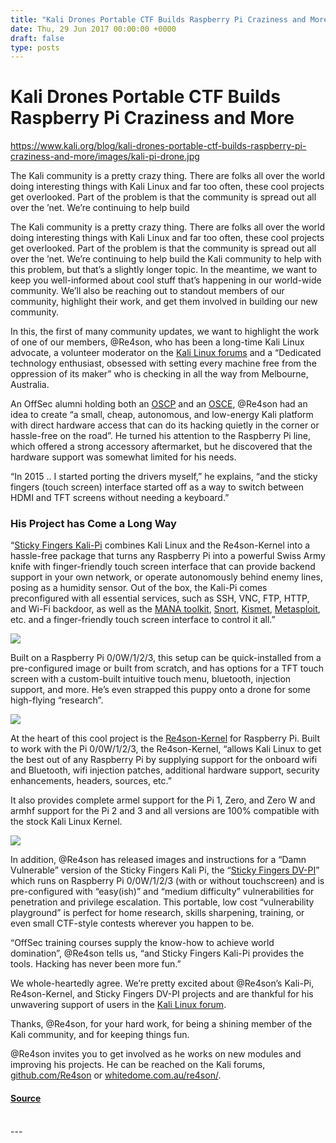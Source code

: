 ```yaml
---
title: "Kali Drones Portable CTF Builds Raspberry Pi Craziness and More"
date: Thu, 29 Jun 2017 00:00:00 +0000
draft: false
type: posts
---
```

# Kali Drones Portable CTF Builds Raspberry Pi Craziness and More

https://www.kali.org/blog/kali-drones-portable-ctf-builds-raspberry-pi-craziness-and-more/images/kali-pi-drone.jpg



The Kali community is a pretty crazy thing. There are folks all over the world doing interesting things with Kali Linux and far too often, these cool projects get overlooked. Part of the problem is that the community is spread out all over the &rsquo;net. We&rsquo;re continuing to help build

The Kali community is a pretty crazy thing. There are folks all over the world doing interesting things with Kali Linux and far too often, these cool projects get overlooked. Part of the problem is that the community is spread out all over the ’net. We’re continuing to help build the Kali community to help with this problem, but that’s a slightly longer topic. In the meantime, we want to keep you well-informed about cool stuff that’s happening in our world-wide community. We’ll also be reaching out to standout members of our community, highlight their work, and get them involved in building our new community.

In this, the first of many community updates, we want to highlight the work of one of our members, @Re4son, who has been a long-time Kali Linux advocate, a volunteer moderator on the [Kali Linux forums](https://forums.kali.org/) and a “Dedicated technology enthusiast, obsessed with setting every machine free from the oppression of its maker” who is checking in all the way from Melbourne, Australia.

An OffSec alumni holding both an [OSCP](https://www.offsec.com/pwk-oscp/) and an [OSCE](https://www.offsec.com/ctp-osce/), @Re4son had an idea to create “a small, cheap, autonomous, and low-energy Kali platform with direct hardware access that can do its hacking quietly in the corner or hassle-free on the road”. He turned his attention to the Raspberry Pi line, which offered a strong accessory aftermarket, but he discovered that the hardware support was somewhat limited for his needs.

“In 2015 .. I started porting the drivers myself,” he explains, “and the sticky fingers (touch screen) interface started off as a way to switch between HDMI and TFT screens without needing a keyboard.”

### His Project has Come a Long Way

“[Sticky Fingers Kali-Pi](https://whitedome.com.au/re4son/kali-pi/) combines Kali Linux and the Re4son-Kernel into a hassle-free package that turns any Raspberry Pi into a powerful Swiss Army knife with finger-friendly touch screen interface that can provide backend support in your own network, or operate autonomously behind enemy lines, posing as a humidity sensor. Out of the box, the Kali-Pi comes preconfigured with all essential services, such as SSH, VNC, FTP, HTTP, and Wi-Fi backdoor, as well as the [MANA toolkit](https://github.com/sensepost/mana), [Snort](https://www.snort.org/), [Kismet](https://www.kismetwireless.net/), [Metasploit](https://metasploit.com/), etc. and a finger-friendly touch screen interface to control it all.”

[![](https://www.kali.org/blog/kali-drones-portable-ctf-builds-raspberry-pi-craziness-and-more/images/01-kali-pi.png)](https://www.kali.org/blog/kali-drones-portable-ctf-builds-raspberry-pi-craziness-and-more/images/01-kali-pi.png)

Built on a Raspberry Pi 0/0W/1/2/3, this setup can be quick-installed from a pre-configured image or built from scratch, and has options for a TFT touch screen with a custom-built intuitive touch menu, bluetooth, injection support, and more. He’s even strapped this puppy onto a drone for some high-flying “research”.

[![](https://www.kali.org/blog/kali-drones-portable-ctf-builds-raspberry-pi-craziness-and-more/images/02-kali-drone.png)](https://www.kali.org/blog/kali-drones-portable-ctf-builds-raspberry-pi-craziness-and-more/images/02-kali-drone.png)

At the heart of this cool project is the [Re4son-Kernel](https://whitedome.com.au/re4son/download/re4son-kernel-current/) for Raspberry Pi. Built to work with the Pi 0/0W/1/2/3, the Re4son-Kernel, “allows Kali Linux to get the best out of any Raspberry Pi by supplying support for the onboard wifi and Bluetooth, wifi injection patches, additional hardware support, security enhancements, headers, sources, etc.”

It also provides complete armel support for the Pi 1, Zero, and Zero W and armhf support for the Pi 2 and 3 and all versions are 100% compatible with the stock Kali Linux Kernel.

[![](https://www.kali.org/blog/kali-drones-portable-ctf-builds-raspberry-pi-craziness-and-more/images/03-kali-drone-screen.png)](https://www.kali.org/blog/kali-drones-portable-ctf-builds-raspberry-pi-craziness-and-more/images/03-kali-drone-screen.png)

In addition, @Re4son has released images and instructions for a “Damn Vulnerable” version of the Sticky Fingers Kali Pi, the “[Sticky Fingers DV-PI](https://whitedome.com.au/re4son/sticky-fingers-dv-pi)” which runs on Raspberry Pi 0/0W/1/2/3 (with or without touchscreen) and is pre-configured with “easy(ish)” and “medium difficulty” vulnerabilities for penetration and privilege escalation. This portable, low cost “vulnerability playground” is perfect for home research, skills sharpening, training, or even small CTF-style contests wherever you happen to be.

“OffSec training courses supply the know-how to achieve world domination”, @Re4son tells us, “and Sticky Fingers Kali-Pi provides the tools. Hacking has never been more fun.”

We whole-heartedly agree. We’re pretty excited about @Re4son’s Kali-Pi, Re4son-Kernel, and Sticky Fingers DV-PI projects and are thankful for his unwavering support of users in the [Kali Linux forum](https://forums.kali.org/).

Thanks, @Re4son, for your hard work, for being a shining member of the Kali community, and for keeping things fun.

@Re4son invites you to get involved as he works on new modules and improving his projects. He can be reached on the Kali forums, [github.com/Re4son](https://github.com/Re4son) or [whitedome.com.au/re4son/](https://whitedome.com.au/re4son/).

#### [Source](https://www.kali.org/blog/kali-drones-portable-ctf-builds-raspberry-pi-craziness-and-more/)

<br/>
---
